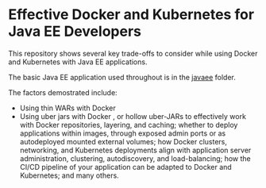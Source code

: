 # Effective Docker and Kubernetes for Java EE Developers
This repository shows several key trade-offs to consider while using Docker and Kubernetes with Java EE applications. 

The basic Java EE application used throughout is in the [javaee](/javaee) folder. 

The factors demostrated include:
* Using thin WARs with Docker
* Using uber jars with Docker
, or hollow uber-JARs to effectively work with Docker repositories, layering, and caching; whether to deploy applications within 
images, through exposed admin ports or as autodeployed mounted external volumes; how Docker clusters, networking, and Kubernetes deployments align 
with application server administration, clustering, autodiscovery, and load-balancing; 
how the CI/CD pipeline of your application can be adapted to Docker and Kubernetes; and many others.

